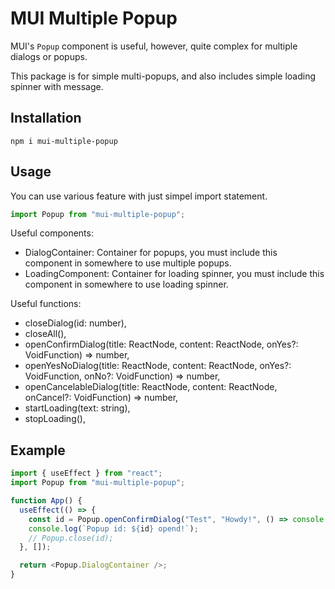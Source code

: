 # MUI Multiple Popup

MUI's `Popup` component is useful, however, quite complex for multiple dialogs or popups.

This package is for simple multi-popups, and also includes simple loading spinner with message.

## Installation

`npm i mui-multiple-popup`

## Usage

You can use various feature with just simpel import statement.

```typescript
import Popup from "mui-multiple-popup";
```

Useful components:
- DialogContainer: Container for popups, you must include this component in somewhere to use multiple popups.
- LoadingComponent: Container for loading spinner, you must include this component in somewhere to use loading spinner.

Useful functions:
- closeDialog(id: number), 
- closeAll(),
- openConfirmDialog(title: ReactNode, content: ReactNode, onYes?: VoidFunction) => number,
- openYesNoDialog(title: ReactNode, content: ReactNode, onYes?: VoidFunction, onNo?: VoidFunction) => number,
- openCancelableDialog(title: ReactNode, content: ReactNode, onCancel?: VoidFunction) => number,
- startLoading(text: string),
- stopLoading(),

## Example

```typescript
import { useEffect } from "react";
import Popup from "mui-multiple-popup";

function App() {
  useEffect(() => {
    const id = Popup.openConfirmDialog("Test", "Howdy!", () => console.log("Popup Closed."));
    console.log(`Popup id: ${id} opend!`);
    // Popup.close(id);
  }, []);

  return <Popup.DialogContainer />;
}
```
